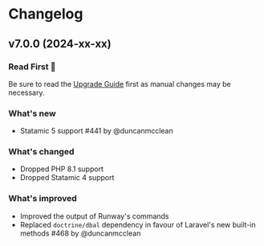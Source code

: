 # Changelog

## v7.0.0 (2024-xx-xx)

### Read First 👀
Be sure to read the [Upgrade Guide](https://runway.duncanmcclean.com/upgrade-guides/v6-x-to-v7-0) first as manual changes may be necessary.

### What's new

* Statamic 5 support #441 by @duncanmcclean

### What's changed

* Dropped PHP 8.1 support
* Dropped Statamic 4 support

### What's improved

* Improved the output of Runway's commands
* Replaced `doctrine/dbal` dependency in favour of Laravel's new built-in methods #468 by @duncanmcclean
